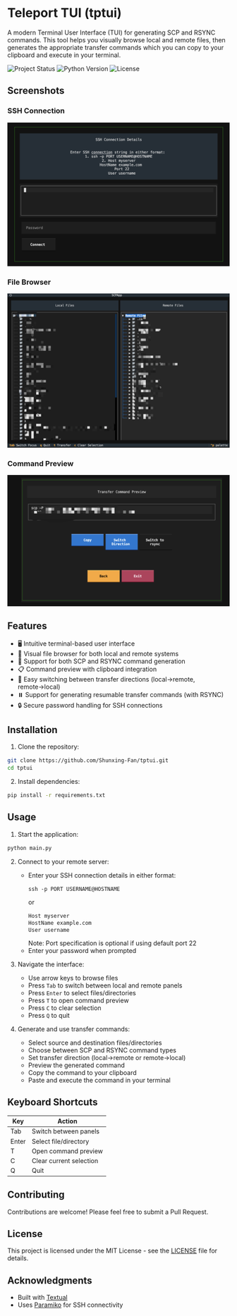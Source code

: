 # Teleport TUI (tptui)

A modern Terminal User Interface (TUI) for generating SCP and RSYNC commands. This tool helps you visually browse local and remote files, then generates the appropriate transfer commands which you can copy to your clipboard and execute in your terminal.

![Project Status](https://img.shields.io/badge/status-stable-green)
![Python Version](https://img.shields.io/badge/python-3.7%2B-blue)
![License](https://img.shields.io/badge/license-MIT-blue)

## Screenshots

### SSH Connection
![Login Screen](images/login.png)

### File Browser
![File Browser](images/file_browser.png)

### Command Preview
![Command Preview](images/command_preview.png)

## Features

- 🖥️ Intuitive terminal-based user interface
- 📂 Visual file browser for both local and remote systems
- 🔄 Support for both SCP and RSYNC command generation
- 📋 Command preview with clipboard integration
- 🔀 Easy switching between transfer directions (local→remote, remote→local)
- ⏸️ Support for generating resumable transfer commands (with RSYNC)
- 🔒 Secure password handling for SSH connections

## Installation

1. Clone the repository:
```bash
git clone https://github.com/Shunxing-Fan/tptui.git
cd tptui
```

2. Install dependencies:
```bash
pip install -r requirements.txt
```

## Usage

1. Start the application:
```bash
python main.py
```

2. Connect to your remote server:
   - Enter your SSH connection details in either format:
     ```
     ssh -p PORT USERNAME@HOSTNAME
     ```
     or
     ```
     Host myserver
     HostName example.com
     User username
     ```
     Note: Port specification is optional if using default port 22
   - Enter your password when prompted

3. Navigate the interface:
   - Use arrow keys to browse files
   - Press `Tab` to switch between local and remote panels
   - Press `Enter` to select files/directories
   - Press `T` to open command preview
   - Press `C` to clear selection
   - Press `Q` to quit

4. Generate and use transfer commands:
   - Select source and destination files/directories
   - Choose between SCP and RSYNC command types
   - Set transfer direction (local→remote or remote→local)
   - Preview the generated command
   - Copy the command to your clipboard
   - Paste and execute the command in your terminal

## Keyboard Shortcuts

| Key   | Action                    |
|-------|---------------------------|
| Tab   | Switch between panels     |
| Enter | Select file/directory     |
| T     | Open command preview      |
| C     | Clear current selection   |
| Q     | Quit                     |

## Contributing

Contributions are welcome! Please feel free to submit a Pull Request.

## License

This project is licensed under the MIT License - see the [LICENSE](LICENSE) file for details.

## Acknowledgments

- Built with [Textual](https://github.com/Textualize/textual)
- Uses [Paramiko](https://github.com/paramiko/paramiko) for SSH connectivity 
